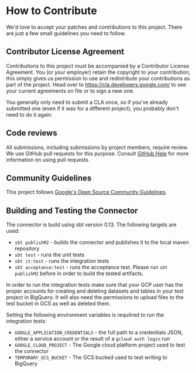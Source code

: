 # How to Contribute

We'd love to accept your patches and contributions to this project. There are
just a few small guidelines you need to follow.

## Contributor License Agreement

Contributions to this project must be accompanied by a Contributor License
Agreement. You (or your employer) retain the copyright to your contribution;
this simply gives us permission to use and redistribute your contributions as
part of the project. Head over to <https://cla.developers.google.com/> to see
your current agreements on file or to sign a new one.

You generally only need to submit a CLA once, so if you've already submitted one
(even if it was for a different project), you probably don't need to do it
again.

## Code reviews

All submissions, including submissions by project members, require review. We
use GitHub pull requests for this purpose. Consult
[GitHub Help](https://help.github.com/articles/about-pull-requests/) for more
information on using pull requests.

## Community Guidelines

This project follows [Google's Open Source Community
Guidelines](https://opensource.google.com/conduct/).

## Building and Testing the Connector

The connector is build using sbt version 0.13. The following targets are used:
* `sbt publishM2` - builds the connector and publishes it to the local maven repository
* `sbt test` - runs the unit tests
* `sbt it:test` - runs the integration tests
* `sbt acceptance:test` - runs the acceptance test. Please run `sbt publishM2` before in order to build the tested
  artifacts.
  
In order to run the integration tests make sure that your GCP user has the proper accounts for creating and deleting
datasets and tables in your test project in BigQuery. It will also need the permissions to upload files to the test
bucket in GCS as well as deleted them.

Setting the following environment variables is requitred to run the integration tests:
* `GOOGLE_APPLICATION_CREDENTIALS` - the full path to a credentials JSON, either a service account or the result of a
  `gcloud auth login` run
* `GOOGLE_CLOUD_PROJECT` - The Google cloud platform project used to test the connector
* `TEMPORARY_GCS_BUCKET` - The GCS bucked used to test writing to BigQuery

